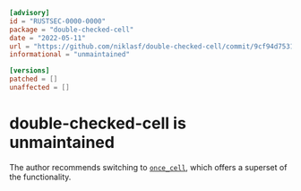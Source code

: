 ```toml
[advisory]
id = "RUSTSEC-0000-0000"
package = "double-checked-cell"
date = "2022-05-11"
url = "https://github.com/niklasf/double-checked-cell/commit/9cf94d75316ef441033ce4c80def7c1a8c7643fe"
informational = "unmaintained"

[versions]
patched = []
unaffected = []
```

# double-checked-cell is unmaintained

The author recommends switching to
[`once_cell`](https://crates.io/crates/once_cell), which offers a superset
of the functionality.
